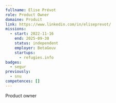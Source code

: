 ```yaml
---
fullname: Elise Prévot
role: Product Owner
domaine: Produit
link: https://www.linkedin.com/in/eliseprevot/
missions:
  - start: 2022-11-16
    end: 2025-09-30
    status: independent
    employer: BetaGouv
    startups:
      - refugies.info
badges:
  - segur
previously:
  - snu
competences: []
---
```

Product owner